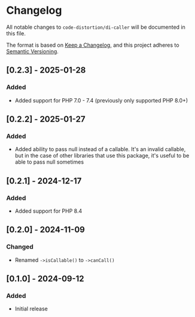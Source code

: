 # Changelog

All notable changes to `code-distortion/di-caller` will be documented in this file.

The format is based on [Keep a Changelog](https://keepachangelog.com/en/1.1.0/), and this project adheres to [Semantic Versioning](https://semver.org/spec/v2.0.0.html).



## [0.2.3] - 2025-01-28

### Added
- Added support for PHP 7.0 - 7.4 (previously only supported PHP 8.0+)



## [0.2.2] - 2025-01-27

### Added
- Added ability to pass null instead of a callable. It's an invalid callable, but in the case of other libraries that use this package, it's useful to be able to pass null sometimes



## [0.2.1] - 2024-12-17

### Added
- Added support for PHP 8.4



## [0.2.0] - 2024-11-09

### Changed
- Renamed `->isCallable()` to `->canCall()`



## [0.1.0] - 2024-09-12

### Added
- Initial release
